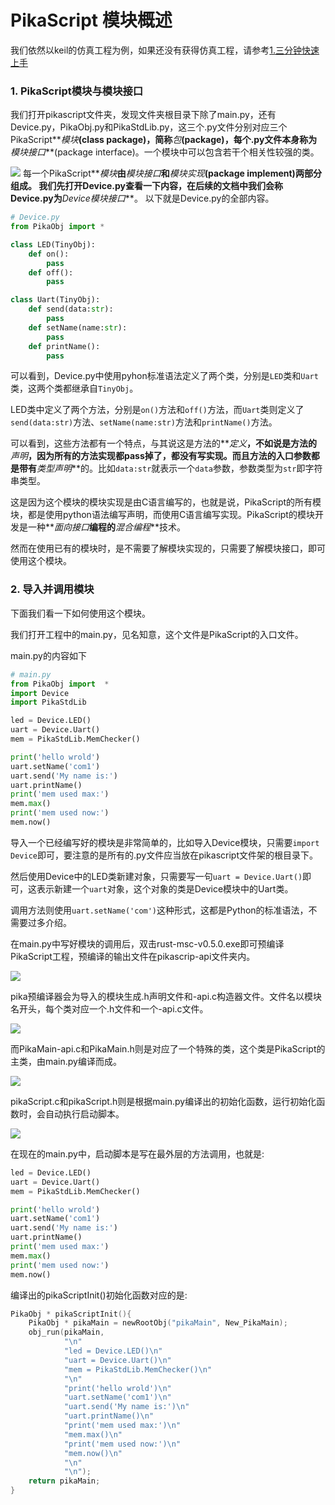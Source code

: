 # PikaScript 模块概述

我们依然以keil的仿真工程为例，如果还没有获得仿真工程，请参考[1.三分钟快速上手](https://www.yuque.com/liang-mltek/pikascript/ew19qm)
### 1. PikaScript模块与模块接口
我们打开pikascript文件夹，发现文件夹根目录下除了main.py，还有Device.py，PikaObj.py和PikaStdLib.py，这三个.py文件分别对应三个PikaScript**_模块_**(class package)，简称**_包_**(package)，每个.py文件本身称为**_模块接口_**(package interface)。一个模块中可以包含若干个相关性较强的类。


![](https://cdn.nlark.com/yuque/0/2021/png/22991477/1638582993068-0a8afe28-baa2-41ad-bac1-6626d50192ad.png#clientId=u892d01b9-50ec-4&crop=0&crop=0&crop=1&crop=1&height=269&id=sOhLU&originHeight=383&originWidth=842&originalType=binary&ratio=1&rotation=0&showTitle=false&status=done&style=none&taskId=uebbc38da-21fe-4e46-af38-20d48b95346&title=&width=591)
每一个PikaScript**_模块_**由**_模块接口_**和**_模块实现_**(package implement)两部分组成。
我们先打开Device.py查看一下内容，在后续的文档中我们会称Device.py为**_Device模块接口_**。
以下就是Device.py的全部内容。
```python
# Device.py
from PikaObj import *

class LED(TinyObj):
    def on():
        pass
    def off():
        pass

class Uart(TinyObj):
    def send(data:str):
        pass
    def setName(name:str):
        pass
    def printName():
        pass
```


可以看到，Device.py中使用pyhon标准语法定义了两个类，分别是`LED`类和`Uart`类，这两个类都继承自`TinyObj`。


LED类中定义了两个方法，分别是`on()`方法和`off()`方法，而`Uart`类则定义了`send(data:str)`方法、`setName(name:str)`方法和`printName()`方法。


可以看到，这些方法都有一个特点，与其说这是方法的**_定义_**，不如说是方法的**_声明_**，因为所有的方法实现都pass掉了，都没有写实现。而且方法的入口参数都是带有**_类型声明_**的。比如`data:str`就表示一个`data`参数，参数类型为`str`即字符串类型。


这是因为这个模块的模块实现是由C语言编写的，也就是说，PikaScript的所有模块，都是使用python语法编写声明，而使用C语言编写实现。PikaScript的模块开发是一种**_面向接口_**编程的**_混合编程_**技术。


然而在使用已有的模块时，是不需要了解模块实现的，只需要了解模块接口，即可使用这个模块。


### 2. 导入并调用模块


下面我们看一下如何使用这个模块。


我们打开工程中的main.py，见名知意，这个文件是PikaScript的入口文件。


main.py的内容如下


```python
# main.py
from PikaObj import  *
import Device
import PikaStdLib 

led = Device.LED()
uart = Device.Uart()
mem = PikaStdLib.MemChecker()

print('hello wrold')
uart.setName('com1')
uart.send('My name is:')
uart.printName()
print('mem used max:')
mem.max()
print('mem used now:')
mem.now()
```


导入一个已经编写好的模块是非常简单的，比如导入Device模块，只需要`import Device`即可，要注意的是所有的.py文件应当放在pikascript文件架的根目录下。


然后使用Device中的LED类新建对象，只需要写一句`uart = Device.Uart()`即可，这表示新建一个`uart`对象，这个对象的类是Device模块中的Uart类。


调用方法则使用`uart.setName('com')`这种形式，这都是Python的标准语法，不需要过多介绍。


在main.py中写好模块的调用后，双击rust-msc-v0.5.0.exe即可预编译PikaScript工程，预编译的输出文件在pikascrip-api文件夹内。


![](https://cdn.nlark.com/yuque/0/2021/png/22991477/1638582989556-feafe97a-037f-44b2-8f2c-55ddf8f041ea.png#clientId=u892d01b9-50ec-4&crop=0&crop=0&crop=1&crop=1&height=330&id=ZPo5F&originHeight=458&originWidth=844&originalType=binary&ratio=1&rotation=0&showTitle=false&status=done&style=none&taskId=ua42b7b94-0ede-4e7a-9d9e-73df6db056a&title=&width=608)


pika预编译器会为导入的模块生成.h声明文件和-api.c构造器文件。文件名以模块名开头，每个类对应一个.h文件和一个-api.c文件。


![](https://cdn.nlark.com/yuque/0/2021/png/22991477/1638582990457-2540db61-f185-4100-8b63-4d6d599c3b0e.png#clientId=u892d01b9-50ec-4&crop=0&crop=0&crop=1&crop=1&height=498&id=ie32N&originHeight=687&originWidth=829&originalType=binary&ratio=1&rotation=0&showTitle=false&status=done&style=none&taskId=u654457e0-5704-4535-aa72-0862a35666a&title=&width=601)


而PikaMain-api.c和PikaMain.h则是对应了一个特殊的类，这个类是PikaScript的主类，由main.py编译而成。


![](https://cdn.nlark.com/yuque/0/2021/png/22991477/1638582990858-10783588-5ff0-469e-b64d-50e56e2357bc.png#clientId=u892d01b9-50ec-4&crop=0&crop=0&crop=1&crop=1&height=587&id=QF33Z&originHeight=645&originWidth=665&originalType=binary&ratio=1&rotation=0&showTitle=false&status=done&style=none&taskId=u10fed22e-d22f-42c8-ac2f-a6c5aa4654e&title=&width=605)


pikaScript.c和pikaScript.h则是根据main.py编译出的初始化函数，运行初始化函数时，会自动执行启动脚本。


![](https://cdn.nlark.com/yuque/0/2021/png/22991477/1638582992822-6c4a7f39-a379-4c66-991a-1935ec3bfa7a.png#clientId=u892d01b9-50ec-4&crop=0&crop=0&crop=1&crop=1&height=538&id=fU66z&originHeight=554&originWidth=614&originalType=binary&ratio=1&rotation=0&showTitle=false&status=done&style=none&taskId=u816777d7-13e1-45aa-8558-a065a13b0ad&title=&width=596)


在现在的main.py中，启动脚本是写在最外层的方法调用，也就是:


```python
led = Device.LED()
uart = Device.Uart()
mem = PikaStdLib.MemChecker()

print('hello wrold')
uart.setName('com1')
uart.send('My name is:')
uart.printName()
print('mem used max:')
mem.max()
print('mem used now:')
mem.now()
```


编译出的pikaScriptInit()初始化函数对应的是:


```c
PikaObj * pikaScriptInit(){
    PikaObj * pikaMain = newRootObj("pikaMain", New_PikaMain);
    obj_run(pikaMain,
            "\n"
            "led = Device.LED()\n"
            "uart = Device.Uart()\n"
            "mem = PikaStdLib.MemChecker()\n"
            "\n"
            "print('hello wrold')\n"
            "uart.setName('com1')\n"
            "uart.send('My name is:')\n"
            "uart.printName()\n"
            "print('mem used max:')\n"
            "mem.max()\n"
            "print('mem used now:')\n"
            "mem.now()\n"
            "\n"
            "\n");
    return pikaMain;
}
```
